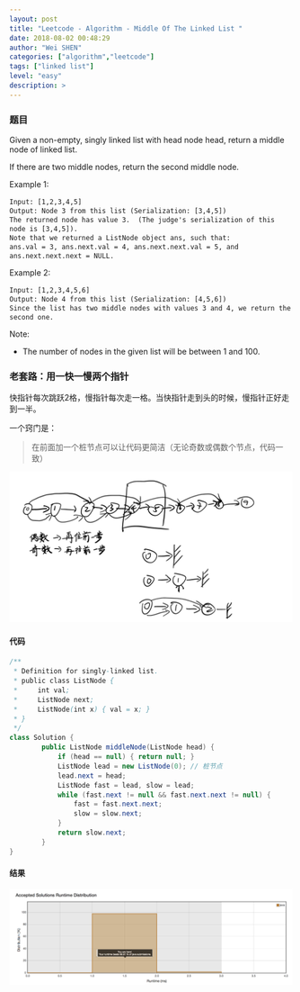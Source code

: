 ```yaml
---
layout: post
title: "Leetcode - Algorithm - Middle Of The Linked List "
date: 2018-08-02 00:48:29
author: "Wei SHEN"
categories: ["algorithm","leetcode"]
tags: ["linked list"]
level: "easy"
description: >
---
```


### 题目
Given a non-empty, singly linked list with head node head, return a middle node of linked list.

If there are two middle nodes, return the second middle node.


Example 1:
```
Input: [1,2,3,4,5]
Output: Node 3 from this list (Serialization: [3,4,5])
The returned node has value 3.  (The judge's serialization of this node is [3,4,5]).
Note that we returned a ListNode object ans, such that:
ans.val = 3, ans.next.val = 4, ans.next.next.val = 5, and ans.next.next.next = NULL.
```

Example 2:
```
Input: [1,2,3,4,5,6]
Output: Node 4 from this list (Serialization: [4,5,6])
Since the list has two middle nodes with values 3 and 4, we return the second one.
```

Note:
* The number of nodes in the given list will be between 1 and 100.

### 老套路：用一快一慢两个指针
快指针每次跳跃2格，慢指针每次走一格。当快指针走到头的时候，慢指针正好走到一半。

一个窍门是：
> 在前面加一个桩节点可以让代码更简洁（无论奇数或偶数个节点，代码一致）

![middle-of-the-linked-list-a](/images/leetcode/middle-of-the-linked-list-a.png)

#### 代码
```java
/**
 * Definition for singly-linked list.
 * public class ListNode {
 *     int val;
 *     ListNode next;
 *     ListNode(int x) { val = x; }
 * }
 */
class Solution {
        public ListNode middleNode(ListNode head) {
            if (head == null) { return null; }
            ListNode lead = new ListNode(0); // 桩节点
            lead.next = head;
            ListNode fast = lead, slow = lead;
            while (fast.next != null && fast.next.next != null) {
                fast = fast.next.next;
                slow = slow.next;
            }
            return slow.next;
        }
}
```

#### 结果
![middle-of-the-linked-list-1](/images/leetcode/middle-of-the-linked-list-1.png)
